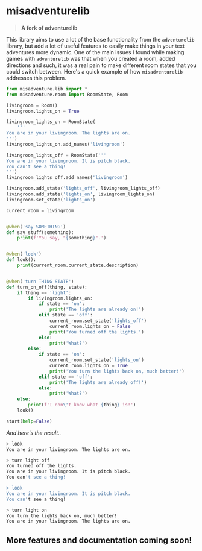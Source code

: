 # misadventurelib
>**A fork of adventurelib**

This library aims to use a lot of the base functionality from the `adventurelib` library, but add a lot of useful features
to easily make things in your text adventures more dynamic. One of the main issues I found while making games with `adventurelib`
was that when you created a room, added directions and such, it was a real pain to make different room states that you could
switch between. Here's a quick example of how `misadventurelib` addresses this problem.

```py
from misadventure.lib import *
from misadventure.room import RoomState, Room

livingroom = Room()
livingroom.lights_on = True

livingroom_lights_on = RoomState(
    '''
You are in your livingroom. The lights are on.
''')
livingroom_lights_on.add_names('livingroom')

livingroom_lights_off = RoomState('''
You are in your livingroom. It is pitch black.
You can't see a thing!
''')
livingroom_lights_off.add_names('livingroom')

livingroom.add_state('lights_off', livingroom_lights_off)
livingroom.add_state('lights_on', livingroom_lights_on)
livingroom.set_state('lights_on')

current_room = livingroom


@when('say SOMETHING')
def say_stuff(something):
    print(f'You say, "{something}".')


@when('look')
def look():
    print(current_room.current_state.description)


@when('turn THING STATE')
def turn_on_off(thing, state):
    if thing == 'light':
        if livingroom.lights_on:
            if state == 'on':
                print('The lights are already on!')
            elif state == 'off':
                current_room.set_state('lights_off')
                current_room.lights_on = False
                print('You turned off the lights.')
            else:
                print('What?')
        else:
            if state == 'on':
                current_room.set_state('lights_on')
                current_room.lights_on = True
                print('You turn the lights back on, much better!')
            elif state == 'off':
                print('The lights are already off!')
            else:
                print('What?')
    else:
        print(f'I don\'t know what {thing} is!')
    look()

start(help=False)
```

*And here's the result..*
```bash
> look
You are in your livingroom. The lights are on.

> turn light off
You turned off the lights.
You are in your livingroom. It is pitch black.
You can't see a thing!

> look
You are in your livingroom. It is pitch black.
You can't see a thing!

> turn light on
You turn the lights back on, much better!
You are in your livingroom. The lights are on.
```

## More features and documentation coming soon!
